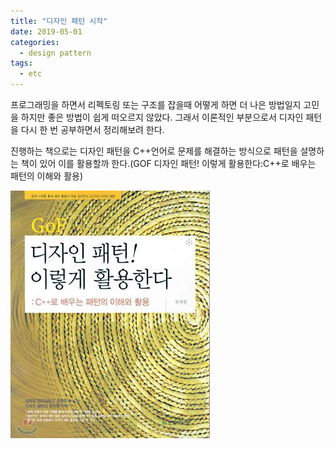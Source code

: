 ```yaml
---
title: "디자인 패턴 시작"
date: 2019-05-01
categories:
  - design pattern
tags:
  - etc
---
```


프로그래밍을 하면서 리펙토링 또는 구조를 잡을때 어떻게 하면 더 나은 방법일지 고민을 하지만 좋은 방법이 쉽게 떠오르지 않았다. 그래서 이론적인 부분으로서 디자인 패턴을 다시 한 번 공부하면서 정리해보려 한다.

진행하는 책으로는 디자인 패턴을 C++언어로 문제를 해결하는 방식으로 패턴을 설명하는 책이 있어 이를 활용할까 한다.(GOF 디자인 패턴! 이렇게 활용한다:C++로 배우는 패턴의 이해와 활용)

![GOF 디자인 패턴! 이렇게 활용한:C++로 배우는 패턴의 이해와 활용 표지](/images/design_pattern_book.JPG)

